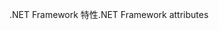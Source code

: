 <span data-ttu-id="aed94-101">.NET Framework 特性</span><span class="sxs-lookup"><span data-stu-id="aed94-101">.NET Framework attributes</span></span>